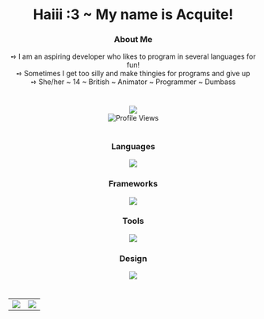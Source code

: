 <h1
    align="center">
    Haiii :3 ~ My name is Acquite!
</h1>

<h3
    align="center"
    style="font-weight: bold">
    About Me
</h3>

<div
    align="center">
    ➺ I am an aspiring developer who likes to program in several languages for fun!
    <br>
    ➺ Sometimes I get too silly and make thingies for programs and give up
    <br>
    ➺ She/her ~ 14 ~ British ~ Animator ~ Programmer ~ Dumbass
</div>

#

<div
    align="center">
        <img
            src="https://lanyard.cnrad.dev/api/581573474296791211?borderRadius=5px&animated=:true" />
        <br>
        <img
            src="https://komarev.com/ghpvc/?username=acquitelol&style=for-the-badge&color=ff85e4" alt="Profile Views" />
</div>

#

<h3
    align="center">
    Languages
</h3>
<div
    align="center"
    style="margin-top: 10px">
    <img
        src="https://skillicons.dev/icons?i=ts,js,nodejs,cs,rust,py,html,css,jest&theme=dark" />
</div>

<h3
    align="center">
    Frameworks
</h3>
<div
    align="center">
    <img
        src="https://skillicons.dev/icons?i=electron,react,tauri,astro&theme=dark" />
</div>

<h3
    align="center">
    Tools
</h3>
<div
    align="center">
    <img
        src="https://skillicons.dev/icons?i=vscode,visualstudio,bash,git,rollupjs,netlify,regex,stackoverflow,selenium&theme=dark" />
</div>

<h3
    align="center">
    Design
</h3>
<div
    align="center">
    <img
        src="https://skillicons.dev/icons?i=ae,figma,bootstrap,tailwind,css&theme=dark" />
</div>

#

<table
    align="center">
    <tr
        align="center">
        <td
            align="center"
            style="padding=0;width=50%;">
            <img
                src="https://github-readme-stats.vercel.app/api/?username=acquitelol&show_icons=true&hide_border=true&hide_title=true&count_private=true&theme=dracula" />
        </td>
        <td
            align="center"
            style="padding=0;width=50%;">
            <img
                src="https://github-readme-stats.quantumlytangled.vercel.app/api/top-langs/?username=acquitelol&layout=compact&show_icons=true&hide_border=true&count_private=true&theme=dracula" />
        </td>
    </tr>
</table>

